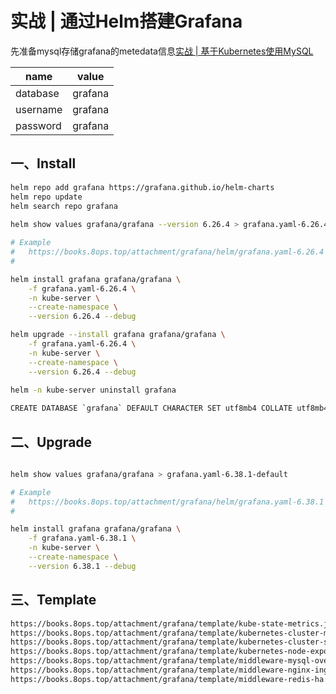 # 实战 | 通过Helm搭建Grafana

先准备mysql存储grafana的metedata信息[实战 | 基于Kubernetes使用MySQL](kubernetes/21-mysql.md)

| name     | value   |
| -------- | ------- |
| database | grafana |
| username | grafana |
| password | grafana |



## 一、Install

```bash
helm repo add grafana https://grafana.github.io/helm-charts
helm repo update
helm search repo grafana
 
helm show values grafana/grafana --version 6.26.4 > grafana.yaml-6.26.4-default 

# Example 
#   https://books.8ops.top/attachment/grafana/helm/grafana.yaml-6.26.4
# 

helm install grafana grafana/grafana \
    -f grafana.yaml-6.26.4 \
    -n kube-server \
    --create-namespace \
    --version 6.26.4 --debug

helm upgrade --install grafana grafana/grafana \
    -f grafana.yaml-6.26.4 \
    -n kube-server \
    --create-namespace \
    --version 6.26.4 --debug
    
helm -n kube-server uninstall grafana    

CREATE DATABASE `grafana` DEFAULT CHARACTER SET utf8mb4 COLLATE utf8mb4_0900_ai_ci;

```



## 二、Upgrade

```bash

helm show values grafana/grafana > grafana.yaml-6.38.1-default 

# Example 
#   https://books.8ops.top/attachment/grafana/helm/grafana.yaml-6.38.1
# 

helm install grafana grafana/grafana \
    -f grafana.yaml-6.38.1 \
    -n kube-server \
    --create-namespace \
    --version 6.38.1 --debug
```





## 三、Template



```bash
https://books.8ops.top/attachment/grafana/template/kube-state-metrics.json
https://books.8ops.top/attachment/grafana/template/kubernetes-cluster-monitoring.json
https://books.8ops.top/attachment/grafana/template/kubernetes-cluster-summary.json
https://books.8ops.top/attachment/grafana/template/kubernetes-node-exporter-full.json
https://books.8ops.top/attachment/grafana/template/middleware-mysql-overview.json
https://books.8ops.top/attachment/grafana/template/middleware-nginx-ingress-controller.json
https://books.8ops.top/attachment/grafana/template/middleware-redis-ha.json
```

